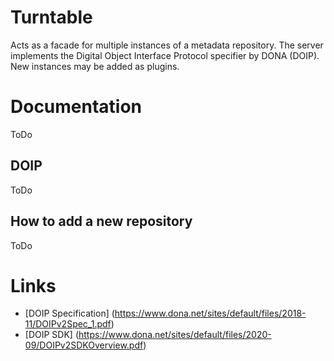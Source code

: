 # Turntable

Acts as a facade for multiple instances of a metadata repository.
The server implements the Digital Object Interface Protocol specifier by DONA (DOIP).
New instances may be added as plugins.
# Documentation
ToDo

## DOIP
ToDo

## How to add a new repository
ToDo

# Links
- [DOIP Specification] (https://www.dona.net/sites/default/files/2018-11/DOIPv2Spec_1.pdf)
- [DOIP SDK] (https://www.dona.net/sites/default/files/2020-09/DOIPv2SDKOverview.pdf)
